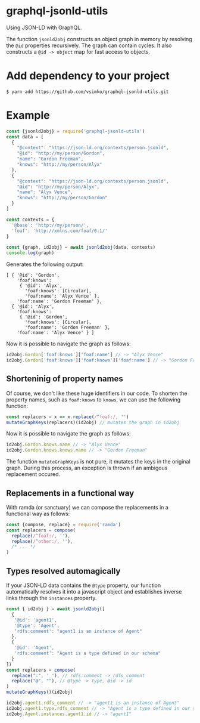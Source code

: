 # graphql-jsonld-utils
Using JSON-LD with GraphQL.

The function `jsonld2obj` constructs an object graph in memory by resolving the `@id` properties recursively.
The graph can contain cycles. It also constructs a `@id -> object` map for fast access to objects.

# Add dependency to your project
```console
$ yarn add https://github.com/vsimko/graphql-jsonld-utils.git
```

# Example
```js
const {jsonld2obj} = require('graphql-jsonld-utils')
const data = [
  {
    "@context": "https://json-ld.org/contexts/person.jsonld",
    "@id": "http://my/person/Gordon",
    "name": "Gordon Freeman",
    "knows": "http://my/person/Alyx"
  },
  {
    "@context": "https://json-ld.org/contexts/person.jsonld",
    "@id": "http://my/person/Alyx",
    "name": "Alyx Vence",
    "knows": "http://my/person/Gordon"
  }
]

const contexts = {
  '@base': 'http://my/person/',
  'foaf': 'http://xmlns.com/foaf/0.1/'
}
    
const {graph, id2obj} = await jsonld2obj(data, contexts)
console.log(graph)
```

Generates the following output:
```
[ { '@id': 'Gordon',
    'foaf:knows':
     { '@id': 'Alyx',
       'foaf:knows': [Circular],
       'foaf:name': 'Alyx Vence' },
    'foaf:name': 'Gordon Freeman' },
  { '@id': 'Alyx',
    'foaf:knows':
     { '@id': 'Gordon',
       'foaf:knows': [Circular],
       'foaf:name': 'Gordon Freeman' },
    'foaf:name': 'Alyx Vence' } ]
```

Now it is possible to navigate the graph as follows:
```js
id2obj.Gordon['foaf:knows']['foaf:name'] // -> "Alyx Vence"
id2obj.Gordon['foaf:knows']['foaf:knows']['foaf:name'] // -> "Gordon Freeman"
```

## Shorteninig of property names

Of course, we don't like these huge identifiers in our code.
To shorten the property names, such as `foaf:knows` to `knows`, we can use the following function:
```js
const replacers = x => x.replace(/^foaf:/, '')
mutateGraphKeys(replacers)(id2obj) // mutates the graph in id2obj
```

Now it is possible to navigate the graph as follows:
```js
id2obj.Gordon.knows.name // -> "Alyx Vence"
id2obj.Gordon.knows.knows.name // -> "Gordon Freeman"
```

The function `mutateGraphKeys` is not pure, it mutates the keys in the original graph.
During this process, an exception is thrown if an ambigous replacement occured.

## Replacements in a functional way

With ramda (or sanctuary) we can compose the replacements in a functional way as follows:
```js
const {compose, replace} = require('ramda')
const replacers = compose(
  replace(/^foaf:/, ''),
  replace(/^other:/, ''),
  /* ... */
)
```

## Types resolved automagically
If your JSON-LD data contains the `@type` property, our function automatically resolves it into a javascript object and establishes inverse links through the `instances` property.
```js
const { id2obj } = await jsonld2obj([
  {
   '@id': 'agent1',
   '@type': 'Agent',
   'rdfs:comment': "agent1 is an instance of Agent"
  },
  {
   '@id': 'Agent',
   'rdfs:comment': "Agent is a type defined in our schema"
  }
])
const replacers = compose(
  replace(":", '_'), // rdfs:comment -> rdfs_comment
  replace("@", ""), // @type -> type, @id -> id
)
mutateGraphKeys()(id2obj)

id2obj.agent1.rdfs_comment // -> "agent1 is an instance of Agent"
id2obj.agent1.type.rdfs_comment // -> "Agent is a type defined in our schema"
id2obj.Agent.instances.agent1.id // -> "agent1"
```


